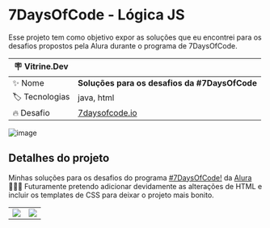 # 7DaysOfCode - Lógica JS

Esse projeto tem como objetivo expor as soluções que eu encontrei para os desafios propostos pela Alura durante o programa de 7DaysOfCode.

| :placard: Vitrine.Dev |     |
| -------------  | --- |
| :sparkles: Nome        | **Soluções para os desafios da #7DaysOfCode**
| :label: Tecnologias | java, html
| :fire: Desafio     | <a href="https://7daysofcode.io/" targer="blank">7daysofcode.io</a>

![image](https://user-images.githubusercontent.com/21301483/227539281-5a80bce6-d820-4a53-8f33-e9f732a7e9d3.png#vitrinedev)

## Detalhes do projeto

Minhas soluções para os desafios do programa [#7DaysOfCode!](https://7daysofcode.io/) da [Alura](https://www.alura.com.br/)  👩🏽‍💻
Futuramente pretendo adicionar devidamente as alterações de HTML e incluir os templates de CSS para deixar o projeto mais bonito.

<table>
  <tr>
    <td><img src="https://user-images.githubusercontent.com/21301483/228656937-7cc64844-edaa-46cf-9f4e-29deea40094b.png" width=width/2 height=height/2></td>
    <td><img src="https://user-images.githubusercontent.com/21301483/228656856-1495cb98-799f-4e59-a24c-3b49f046e043.png" width=width/2 height=height/2></td>
  </tr>
 </table>
